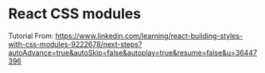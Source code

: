 # React CSS modules
Tutorial From: https://www.linkedin.com/learning/react-building-styles-with-css-modules-9222678/next-steps?autoAdvance=true&autoSkip=false&autoplay=true&resume=false&u=36447396
